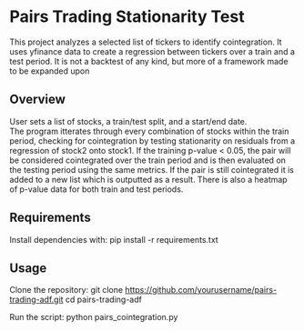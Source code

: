# Pairs Trading Stationarity Test

This project analyzes a selected list of tickers to identify cointegration.
It uses yfinance data to create a regression between tickers over a train and a test period.
It is not a backtest of any kind, but more of a framework made to be expanded upon

## Overview 
User sets a list of stocks, a train/test split, and a start/end date.  
The program itterates through every combination of stocks within the train period, checking for cointegration by testing stationarity on residuals from a regression of stock2 onto stock1.
If the training p-value < 0.05, the pair will be considered cointegrated over the train period and is then evaluated on the testing period using the same metrics.
If the pair is still cointegrated it is added to a new list which is outputted as a result.
There is also a heatmap of p-value data for both train and test periods.  


## Requirements
Install dependencies with:
pip install -r requirements.txt

## Usage 
Clone the repository:
git clone https://github.com/yourusername/pairs-trading-adf.git
cd pairs-trading-adf

Run the script: python pairs_cointegration.py
